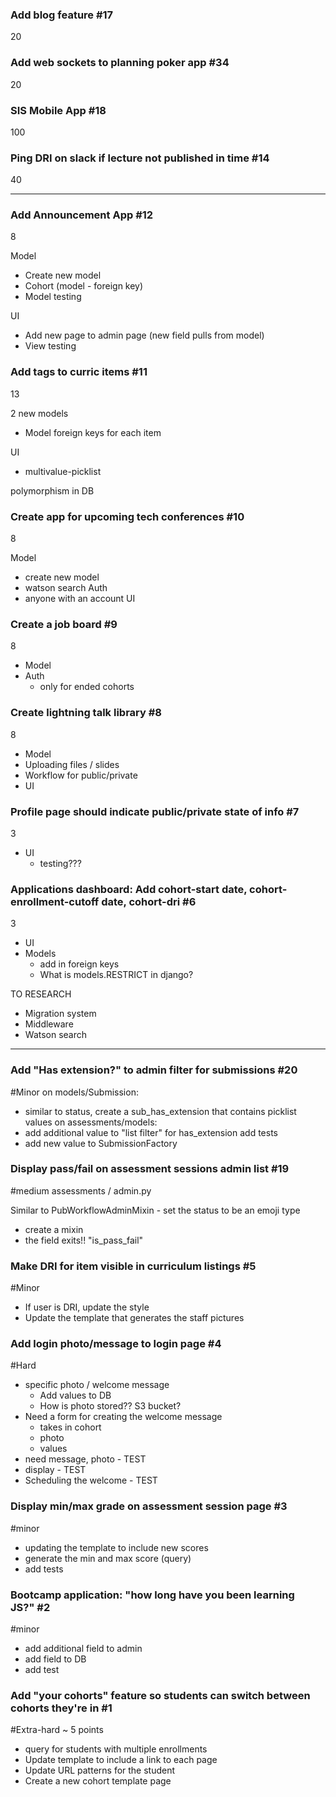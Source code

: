 
### Add blog feature #17
20 

### Add web sockets to planning poker app #34
20

### SIS Mobile App #18
100 

### Ping DRI on slack if lecture not published in time #14
40 







-------------------------

### Add Announcement App #12
8

Model
- Create new model 
- Cohort (model - foreign key)
- Model testing 

UI 
- Add new page to admin page (new field pulls from model)
- View testing 

### Add tags to curric items #11
13 

2 new models 
- Model foreign keys for each item 

UI 
- multivalue-picklist 

polymorphism in DB 


### Create app for upcoming tech conferences #10
8 

Model 
- create new model 
- watson search 
Auth
- anyone with an account 
UI 


### Create a job board #9
8
- Model 
- Auth 
	- only for ended cohorts 


### Create lightning talk library #8
8 
- Model 
- Uploading files / slides 
- Workflow for public/private 
- UI 

### Profile page should indicate public/private state of info #7
3 
- UI 
	- testing??? 

### Applications dashboard: Add cohort-start date, cohort-enrollment-cutoff date, cohort-dri #6
3 
- UI 
- Models 
	- add in foreign keys 
	- What is models.RESTRICT in django? 



TO RESEARCH 
- Migration system 
- Middleware 
- Watson search 







-----
### Add "Has extension?" to admin filter for submissions #20

#Minor
on models/Submission: 
- similar to status, create a sub_has_extension that contains picklist values 
on assessments/models: 
- add additional value to "list filter" for has_extension 
add tests 
- add new value to SubmissionFactory 


### Display pass/fail on assessment sessions admin list #19
#medium
assessments / admin.py

Similar to PubWorkflowAdminMixin - set the status to be an emoji type 

- create a mixin 
- the field exits!! "is_pass_fail"

### Make DRI for item visible in curriculum listings #5
#Minor
- If user is DRI, update the style 
- Update the template that generates the staff pictures 

### Add login photo/message to login page #4
#Hard 
- specific photo / welcome message 
	- Add values to DB 
	- How is photo stored?? S3 bucket? 
- Need a form for creating the welcome message 
	- takes in cohort
	- photo 
	- values 
- need message, photo - TEST 
- display - TEST 
- Scheduling the welcome - TEST 

### Display min/max grade on assessment session page #3
#minor
- updating the template to include new scores 
- generate the min and max score (query)
- add tests 

### Bootcamp application: "how long have you been learning JS?" #2
#minor
- add additional field to admin 
- add field to DB
- add test 

### Add "your cohorts" feature so students can switch between cohorts they're in #1
#Extra-hard ~ 5 points 
- query for students with multiple enrollments 
- Update template to include a link to each page 
- Update URL patterns for the student 
- Create a new cohort template page 



